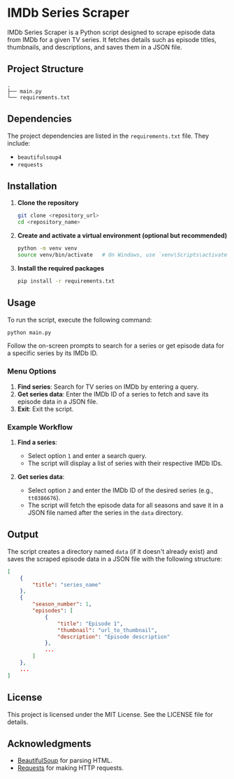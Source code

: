 # IMDb Series Scraper

IMDb Series Scraper is a Python script designed to scrape episode data from IMDb for a given TV series. It fetches details such as episode titles, thumbnails, and descriptions, and saves them in a JSON file.

## Project Structure

```
.
├── main.py
└── requirements.txt
```

## Dependencies

The project dependencies are listed in the `requirements.txt` file. They include:

- `beautifulsoup4`
- `requests`

## Installation

1. **Clone the repository**

   ```bash
   git clone <repository_url>
   cd <repository_name>
   ```

2. **Create and activate a virtual environment (optional but recommended)**

   ```bash
   python -m venv venv
   source venv/bin/activate   # On Windows, use `venv\Scripts\activate`
   ```

3. **Install the required packages**

   ```bash
   pip install -r requirements.txt
   ```

## Usage

To run the script, execute the following command:

```bash
python main.py
```

Follow the on-screen prompts to search for a series or get episode data for a specific series by its IMDb ID.

### Menu Options

1. **Find series**: Search for TV series on IMDb by entering a query.
2. **Get series data**: Enter the IMDb ID of a series to fetch and save its episode data in a JSON file.
3. **Exit**: Exit the script.

### Example Workflow

1. **Find a series**:
   - Select option `1` and enter a search query.
   - The script will display a list of series with their respective IMDb IDs.

2. **Get series data**:
   - Select option `2` and enter the IMDb ID of the desired series (e.g., `tt0386676`).
   - The script will fetch the episode data for all seasons and save it in a JSON file named after the series in the `data` directory.

## Output

The script creates a directory named `data` (if it doesn't already exist) and saves the scraped episode data in a JSON file with the following structure:

```json
[
    {
        "title": "series_name"
    },
    {
        "season_number": 1,
        "episodes": [
            {
                "title": "Episode 1",
                "thumbnail": "url_to_thumbnail",
                "description": "Episode description"
            },
            ...
        ]
    },
    ...
]
```

## License

This project is licensed under the MIT License. See the LICENSE file for details.

## Acknowledgments

- [BeautifulSoup](https://www.crummy.com/software/BeautifulSoup/) for parsing HTML.
- [Requests](https://docs.python-requests.org/en/master/) for making HTTP requests.
